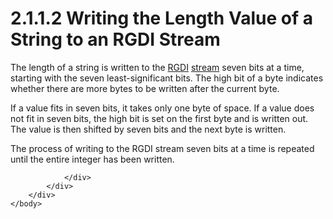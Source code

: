 <html dir="LTR" xmlns:mshelp="http://msdn.microsoft.com/mshelp" xmlns:ddue="http://ddue.schemas.microsoft.com/authoring/2003/5" xmlns:xlink="http://www.w3.org/1999/xlink" xmlns:tool="http://www.microsoft.com/tooltip">
    <head>
        <meta http-equiv="Content-Type" content="text/html; CHARSET=utf-8"></meta>
        <meta name="save" content="history"></meta>
        <title>2.1.1.2 Writing the Length Value of a String to an RGDI Stream</title>
        <xml>
            <mshelp:toctitle title="2.1.1.2 Writing the Length Value of a String to an RGDI Stream"></mshelp:toctitle>
            <mshelp:rltitle title="[MS-RGDI]: Writing the Length Value of a String to an RGDI Stream"></mshelp:rltitle>
            <mshelp:keyword index="A" term="da5f952f-e81e-42d2-a776-e545ef5ebd86"></mshelp:keyword>
            <mshelp:attr name="DCSext.ContentType" value="open specification"></mshelp:attr>
            <mshelp:attr name="AssetID" value="da5f952f-e81e-42d2-a776-e545ef5ebd86"></mshelp:attr>
            <mshelp:attr name="TopicType" value="kbRef"></mshelp:attr>
            <mshelp:attr name="DCSext.Title" value="[MS-RGDI]: Writing the Length Value of a String to an RGDI Stream" />
        </xml>
    </head>
    <body>
        <div id="header">
            <h1 class="heading">2.1.1.2 Writing the Length Value of a String to an RGDI Stream</h1>
        </div>
        <div id="mainSection">
            <div id="mainBody">
                <div id="allHistory" class="saveHistory"></div>
                <div id="sectionSection0" class="section" name="collapseableSection">
                    

<p>The length of a string is written to the <a href="557e6223-9107-4be3-9f7c-b83beb5d16fc.md#gt_3b4b2dcd-d68b-47da-9487-52e52fc60057">RGDI</a> <a href="557e6223-9107-4be3-9f7c-b83beb5d16fc.md#gt_f3529cd8-50da-4f36-aa0b-66af455edbb6">stream</a> seven bits at a
time, starting with the seven least-significant bits. The high bit of a byte
indicates whether there are more bytes to be written after the current byte.</p>

<p>If a value fits in seven bits, it takes only one byte of
space. If a value does not fit in seven bits, the high bit is set on the first
byte and is written out. The value is then shifted by seven bits and the next
byte is written. </p>

<p>The process of writing to the RGDI stream seven bits at a
time is repeated until the entire integer has been written.</p>


                </div>
            </div>
        </div>
    </body>
</html>